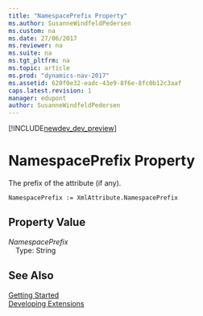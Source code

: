 ```yaml
---
title: "NamespacePrefix Property"
ms.author: SusanneWindfeldPedersen
ms.custom: na
ms.date: 27/06/2017
ms.reviewer: na
ms.suite: na
ms.tgt_pltfrm: na
ms.topic: article
ms.prod: "dynamics-nav-2017"
ms.assetid: 620f0e32-eadc-43e9-8f6e-8fc0b12c3aaf
caps.latest.revision: 1
manager: edupont
author: SusanneWindfeldPedersen
---
```


[!INCLUDE[newdev_dev_preview](../includes/newdev_dev_preview.md)]

# NamespacePrefix Property
The prefix of the attribute (if any).  
```  
NamespacePrefix := XmlAttribute.NamespacePrefix  
```  
## Property Value
*NamespacePrefix*  
&emsp;Type: String  
  
## See Also
[Getting Started](../devenv-get-started.md)  
[Developing Extensions](../devenv-dev-overview.md)  
